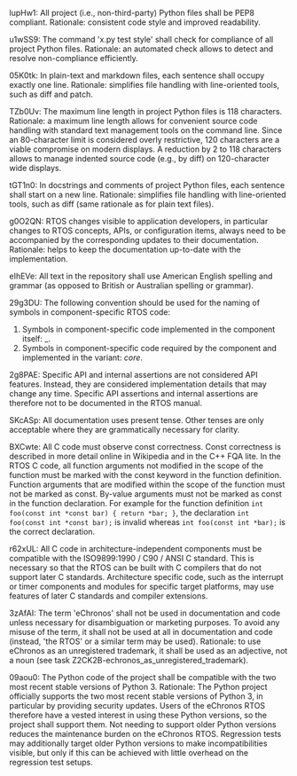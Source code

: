 <!--
     eChronos Real-Time Operating System
     Copyright (c) 2017, Commonwealth Scientific and Industrial Research
     Organisation (CSIRO) ABN 41 687 119 230.

     All rights reserved. CSIRO is willing to grant you a licence to the eChronos
     real-time operating system under the terms of the CSIRO_BSD_MIT license. See
     the file "LICENSE_CSIRO_BSD_MIT.txt" for details.

     @TAG(CSIRO_BSD_MIT)
-->
lupHw1: All project (i.e., non-third-party) Python files shall be PEP8 compliant.
Rationale: consistent code style and improved readability.

u1wSS9: The command 'x.py test style' shall check for compliance of all project Python files.
Rationale: an automated check allows to detect and resolve non-compliance efficiently.

05K0tk: In plain-text and markdown files, each sentence shall occupy exactly one line.
Rationale: simplifies file handling with line-oriented tools, such as diff and patch.

TZb0Uv: The maximum line length in project Python files is 118 characters.
Rationale: a maximum line length allows for convenient source code handling with standard text management tools on the command line.
Since an 80-character limit is considered overly restrictive, 120 characters are a viable compromise on modern displays.
A reduction by 2 to 118 characters allows to manage indented source code (e.g., by diff) on 120-character wide displays.

tGT1n0: In docstrings and comments of project Python files, each sentence shall start on a new line.
Rationale: simplifies file handling with line-oriented tools, such as diff (same rationale as for plain text files).

g0O2QN: RTOS changes visible to application developers, in particular changes to RTOS concepts, APIs, or configuration items, always need to be accompanied by the corresponding updates to their documentation.
Rationale: helps to keep the documentation up-to-date with the implementation.

eIhEVe: All text in the repository shall use American English spelling and grammar (as opposed to British or Australian spelling or grammar).

29g3DU: The following convention should be used for the naming of symbols in component-specific RTOS code:
1. Symbols in component-specific code implemented in the component itself: <component-name>_<functionality>.
2. Symbols in component-specific code required by the component and implemented in the variant: <component-name>_core_<functionality>.

2g8PAE: Specific API and internal assertions are not considered API features.
Instead, they are considered implementation details that may change any time.
Specific API assertions and internal assertions are therefore not to be documented in the RTOS manual.

SKcASp: All documentation uses present tense.
Other tenses are only acceptable where they are grammatically necessary for clarity.

BXCwte: All C code must observe const correctness.
Const correctness is described in more detail online in Wikipedia and in the C++ FQA lite.
In the RTOS C code, all function arguments not modified in the scope of the function must be marked with the const keyword in the function definition.
Function arguments that are modified within the scope of the function must not be marked as const.
By-value arguments must not be marked as const in the function declaration.
For example for the function definition `int foo(const int *const bar) { return *bar; }`, the declaration `int foo(const int *const bar);` is invalid whereas `int foo(const int *bar);` is the correct declaration.

r62xUL: All C code in architecture-independent components must be compatible with the ISO9899:1990 / C90 / ANSI C standard.
This is necessary so that the RTOS can be built with C compilers that do not support later C standards.
Architecture specific code, such as the interrupt or timer components and modules for specific target platforms, may use features of later C standards and compiler extensions.

3zAfAI: The term 'eChronos' shall not be used in documentation and code unless necessary for disambiguation or marketing purposes.
To avoid any misuse of the term, it shall not be used at all in documentation and code (instead, 'the RTOS' or a similar term may be used).
Rationale: to use eChronos as an unregistered trademark, it shall be used as an adjective, not a noun (see task Z2CK2B-echronos_as_unregistered_trademark).

09aou0: The Python code of the project shall be compatible with the two most recent stable versions of Python 3.
Rationale: The Python project officially supports the two most recent stable versions of Python 3, in particular by providing security updates.
Users of the eChronos RTOS therefore have a vested interest in using these Python versions, so the project shall support them.
Not needing to support older Python versions reduces the maintenance burden on the eChronos RTOS.
Regression tests may additionally target older Python versions to make incompatibilities visible, but only if this can be achieved with little overhead on the regression test setups.
